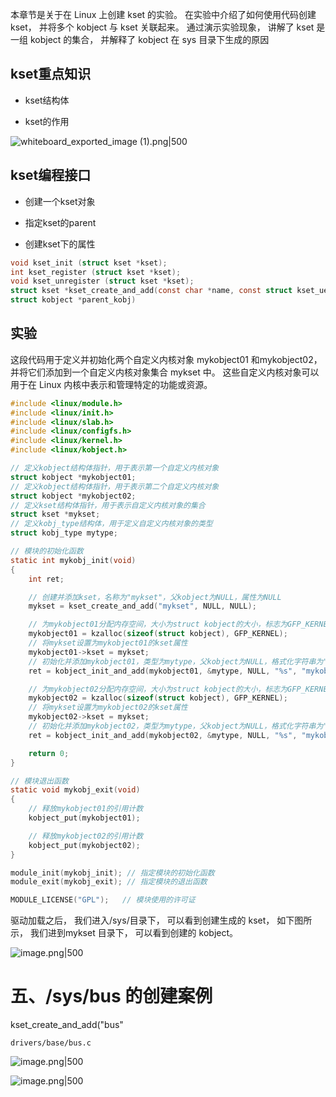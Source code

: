 本章节是关于在 Linux 上创建 kset 的实验。 在实验中介绍了如何使用代码创建 kset， 并将多个 kobject 与 kset 关联起来。 通过演示实验现象， 讲解了 kset 是一组 kobject 的集合， 并解释了 kobject 在 sys 目录下生成的原因


## kset重点知识

- kset结构体
    
- kset的作用
    

![whiteboard_exported_image (1).png|500](https://my-obsidian-image.oss-cn-guangzhou.aliyuncs.com/2025/06/e3543fc6e87d43f67d55189d66658bc3.png)


## kset编程接口

- 创建一个kset对象
    
- 指定kset的parent
    
- 创建kset下的属性
    

```C
void kset_init (struct kset *kset);
int kset_register (struct kset *kset);
void kset_unregister (struct kset *kset);
struct kset *kset_create_and_add(const char *name, const struct kset_uevent_ops *u,
struct kobject *parent_kobj)
```

  

## 实验

这段代码用于定义并初始化两个自定义内核对象 mykobject01 和mykobject02， 并将它们添加到一个自定义内核对象集合 mykset 中。 这些自定义内核对象可以用于在 Linux 内核中表示和管理特定的功能或资源。

```C
#include <linux/module.h>
#include <linux/init.h>
#include <linux/slab.h>
#include <linux/configfs.h>
#include <linux/kernel.h>
#include <linux/kobject.h>

// 定义kobject结构体指针，用于表示第一个自定义内核对象
struct kobject *mykobject01;
// 定义kobject结构体指针，用于表示第二个自定义内核对象
struct kobject *mykobject02;
// 定义kset结构体指针，用于表示自定义内核对象的集合
struct kset *mykset;
// 定义kobj_type结构体，用于定义自定义内核对象的类型
struct kobj_type mytype;

// 模块的初始化函数
static int mykobj_init(void)
{
    int ret;

    // 创建并添加kset，名称为"mykset"，父kobject为NULL，属性为NULL
    mykset = kset_create_and_add("mykset", NULL, NULL);

    // 为mykobject01分配内存空间，大小为struct kobject的大小，标志为GFP_KERNEL
    mykobject01 = kzalloc(sizeof(struct kobject), GFP_KERNEL);
    // 将mykset设置为mykobject01的kset属性
    mykobject01->kset = mykset;
    // 初始化并添加mykobject01，类型为mytype，父kobject为NULL，格式化字符串为"mykobject01"
    ret = kobject_init_and_add(mykobject01, &mytype, NULL, "%s", "mykobject01");

    // 为mykobject02分配内存空间，大小为struct kobject的大小，标志为GFP_KERNEL
    mykobject02 = kzalloc(sizeof(struct kobject), GFP_KERNEL);
    // 将mykset设置为mykobject02的kset属性
    mykobject02->kset = mykset;
    // 初始化并添加mykobject02，类型为mytype，父kobject为NULL，格式化字符串为"mykobject02"
    ret = kobject_init_and_add(mykobject02, &mytype, NULL, "%s", "mykobject02");

    return 0;
}

// 模块退出函数
static void mykobj_exit(void)
{
    // 释放mykobject01的引用计数
    kobject_put(mykobject01);

    // 释放mykobject02的引用计数
    kobject_put(mykobject02);
}

module_init(mykobj_init); // 指定模块的初始化函数
module_exit(mykobj_exit); // 指定模块的退出函数

MODULE_LICENSE("GPL");   // 模块使用的许可证
```

驱动加载之后， 我们进入/sys/目录下， 可以看到创建生成的 kset， 如下图所示， 我们进到mykset 目录下， 可以看到创建的 kobject。

![image.png|500](https://my-obsidian-image.oss-cn-guangzhou.aliyuncs.com/2025/06/aafe115755a8fae2cb5ef167fe511462.png)


  

  

# 五、/sys/bus 的创建案例

kset_create_and_add("bus"

`drivers/base/bus.c`

![image.png|500](https://my-obsidian-image.oss-cn-guangzhou.aliyuncs.com/2025/06/d6231139f4ac4f82b28f715df2c2d9bc.png)


![image.png|500](https://my-obsidian-image.oss-cn-guangzhou.aliyuncs.com/2025/06/a95208c3912c9c9da01fdb9a0a5b0e09.png)
